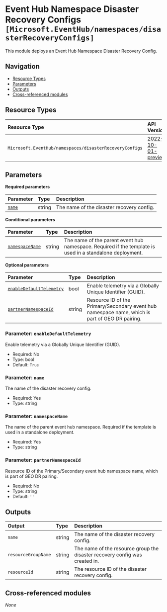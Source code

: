 # Event Hub Namespace Disaster Recovery Configs `[Microsoft.EventHub/namespaces/disasterRecoveryConfigs]`

This module deploys an Event Hub Namespace Disaster Recovery Config.

## Navigation

- [Resource Types](#Resource-Types)
- [Parameters](#Parameters)
- [Outputs](#Outputs)
- [Cross-referenced modules](#Cross-referenced-modules)

## Resource Types

| Resource Type | API Version |
| :-- | :-- |
| `Microsoft.EventHub/namespaces/disasterRecoveryConfigs` | [2022-10-01-preview](https://learn.microsoft.com/en-us/azure/templates/Microsoft.EventHub/2022-10-01-preview/namespaces/disasterRecoveryConfigs) |

## Parameters

**Required parameters**

| Parameter | Type | Description |
| :-- | :-- | :-- |
| [`name`](#parameter-name) | string | The name of the disaster recovery config. |

**Conditional parameters**

| Parameter | Type | Description |
| :-- | :-- | :-- |
| [`namespaceName`](#parameter-namespacename) | string | The name of the parent event hub namespace. Required if the template is used in a standalone deployment. |

**Optional parameters**

| Parameter | Type | Description |
| :-- | :-- | :-- |
| [`enableDefaultTelemetry`](#parameter-enabledefaulttelemetry) | bool | Enable telemetry via a Globally Unique Identifier (GUID). |
| [`partnerNamespaceId`](#parameter-partnernamespaceid) | string | Resource ID of the Primary/Secondary event hub namespace name, which is part of GEO DR pairing. |

### Parameter: `enableDefaultTelemetry`

Enable telemetry via a Globally Unique Identifier (GUID).
- Required: No
- Type: bool
- Default: `True`

### Parameter: `name`

The name of the disaster recovery config.
- Required: Yes
- Type: string

### Parameter: `namespaceName`

The name of the parent event hub namespace. Required if the template is used in a standalone deployment.
- Required: Yes
- Type: string

### Parameter: `partnerNamespaceId`

Resource ID of the Primary/Secondary event hub namespace name, which is part of GEO DR pairing.
- Required: No
- Type: string
- Default: `''`


## Outputs

| Output | Type | Description |
| :-- | :-- | :-- |
| `name` | string | The name of the disaster recovery config. |
| `resourceGroupName` | string | The name of the resource group the disaster recovery config was created in. |
| `resourceId` | string | The resource ID of the disaster recovery config. |

## Cross-referenced modules

_None_
